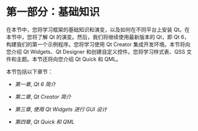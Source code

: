 # 第一部分：基础知识

在本节中，您将学习框架的基础知识和演变，以及如何在不同平台上安装 Qt。在本节中，您将了解 Qt 的演变。然后，我们将继续使用最新版本的 Qt，即 Qt 6，构建我们的第一个示例程序。您将学习使用 Qt Creator 集成开发环境。本节将向您介绍 Qt Widgets、Qt Designer 和创建自定义控件。您将学习样式表、QSS 文件和主题。本节还将向您介绍 Qt Quick 和 QML。

本节包括以下章节：

+   *第一章*, *Qt 6 简介*

+   *第二章*, *Qt Creator 简介*

+   *第三章*, *使用 Qt Widgets 进行 GUI 设计*

+   *第四章*, *Qt Quick 和 QML*
